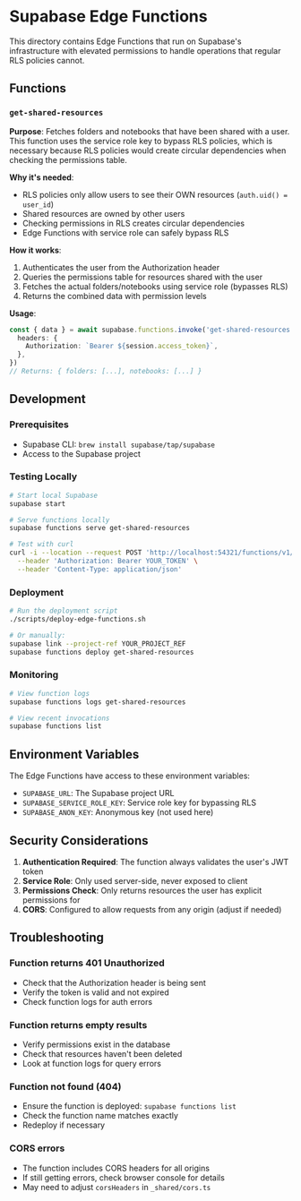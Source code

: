 # Supabase Edge Functions

This directory contains Edge Functions that run on Supabase's infrastructure with elevated permissions to handle operations that regular RLS policies cannot.

## Functions

### `get-shared-resources`

**Purpose**: Fetches folders and notebooks that have been shared with a user. This function uses the service role key to bypass RLS policies, which is necessary because RLS policies would create circular dependencies when checking the permissions table.

**Why it's needed**:

- RLS policies only allow users to see their OWN resources (`auth.uid() = user_id`)
- Shared resources are owned by other users
- Checking permissions in RLS creates circular dependencies
- Edge Functions with service role can safely bypass RLS

**How it works**:

1. Authenticates the user from the Authorization header
2. Queries the permissions table for resources shared with the user
3. Fetches the actual folders/notebooks using service role (bypasses RLS)
4. Returns the combined data with permission levels

**Usage**:

```typescript
const { data } = await supabase.functions.invoke('get-shared-resources', {
  headers: {
    Authorization: `Bearer ${session.access_token}`,
  },
})
// Returns: { folders: [...], notebooks: [...] }
```

## Development

### Prerequisites

- Supabase CLI: `brew install supabase/tap/supabase`
- Access to the Supabase project

### Testing Locally

```bash
# Start local Supabase
supabase start

# Serve functions locally
supabase functions serve get-shared-resources

# Test with curl
curl -i --location --request POST 'http://localhost:54321/functions/v1/get-shared-resources' \
  --header 'Authorization: Bearer YOUR_TOKEN' \
  --header 'Content-Type: application/json'
```

### Deployment

```bash
# Run the deployment script
./scripts/deploy-edge-functions.sh

# Or manually:
supabase link --project-ref YOUR_PROJECT_REF
supabase functions deploy get-shared-resources
```

### Monitoring

```bash
# View function logs
supabase functions logs get-shared-resources

# View recent invocations
supabase functions list
```

## Environment Variables

The Edge Functions have access to these environment variables:

- `SUPABASE_URL`: The Supabase project URL
- `SUPABASE_SERVICE_ROLE_KEY`: Service role key for bypassing RLS
- `SUPABASE_ANON_KEY`: Anonymous key (not used here)

## Security Considerations

1. **Authentication Required**: The function always validates the user's JWT token
2. **Service Role**: Only used server-side, never exposed to client
3. **Permissions Check**: Only returns resources the user has explicit permissions for
4. **CORS**: Configured to allow requests from any origin (adjust if needed)

## Troubleshooting

### Function returns 401 Unauthorized

- Check that the Authorization header is being sent
- Verify the token is valid and not expired
- Check function logs for auth errors

### Function returns empty results

- Verify permissions exist in the database
- Check that resources haven't been deleted
- Look at function logs for query errors

### Function not found (404)

- Ensure the function is deployed: `supabase functions list`
- Check the function name matches exactly
- Redeploy if necessary

### CORS errors

- The function includes CORS headers for all origins
- If still getting errors, check browser console for details
- May need to adjust `corsHeaders` in `_shared/cors.ts`
